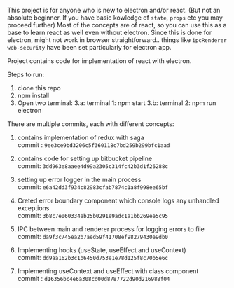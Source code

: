 This project is for anyone who is new to electron and/or react. (But not an absolute beginner. If you have basic kowledge of `state`, `props` etc you may proceed further)
Most of the concepts are of react, so you can use this as a base to learn react as well even without electron.
Since this is done for electron, might not work in browser straightforward.. things like `ipcRenderer` `web-security` have been set particularly for 
electron app.


Project contains code for implementation of react with electron. 

Steps to run:

1. clone this repo
2. npm install
3. Open two terminal:
    3.a: terminal 1: npm start
    3.b: terminal 2: npm run electron

There are multiple commits, each with different concepts:

1. contains implementation of redux with saga  
   commit : `9ee3ce9bd3206c5f360118c7bd259b299bfc1aad`


2. contains code for setting up bitbucket pipeline  
    commit: `3dd963e8aaee4d99a2305c314fc42b3d1f26288c`

3. setting up error logger in the main process  
    commit: `e6a42dd3f934c82983cfab7874c1a8f998ee65bf`


4. Creted error boundary component which console logs any unhandled exceptions  
    commit: `3b8c7e060334eb25b0291e9adc1a1bb269ee5c95`


5. IPC between main and renderer process for logging errors to file  
    commit: `da9f3c745ea2b7aed59f41708ef98279430e9db0`


6. Implementing hooks (useState, useEffect and useContext)  
    commit: `dd9aa162b3c1b6450d753e1e78d125f8c70b5e6c`


7. Implementing useContext and useEffect with class component  
    commit : `d16356bc4e6a308cd00d8787722d90d216988f04`
